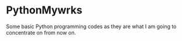 # PythonMywrks
Some basic Python programming codes as they are what I am going to concentrate on from now on.
